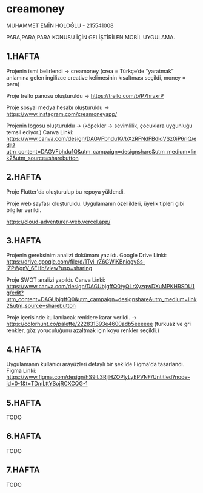 # creamoney

MUHAMMET EMİN HOLOĞLU - 215541008

PARA,PARA,PARA KONUSU İÇİN GELİŞTİRİLEN MOBİL UYGULAMA.

## 1.HAFTA

Projenin ismi belirlendi -> creamoney (crea = Türkçe’de “yaratmak” anlamına gelen ingilizce creative kelimesinin kısaltması seçildi, money = para)

Proje trello panosu oluşturuldu -> https://trello.com/b/P7hrvxrP

Proje sosyal medya hesabı oluşturuldu -> https://www.instagram.com/creamoneyapp/

Projenin logosu oluşturuldu -> (köpekler -> sevimlilik, çocuklara uygunluğu temsil ediyor.)
Canva Linki: https://www.canva.com/design/DAGVFbhdu1Q/bXzRFNdFBdlqVSz0iP6rIQ/edit?utm_content=DAGVFbhdu1Q&utm_campaign=designshare&utm_medium=link2&utm_source=sharebutton

## 2.HAFTA

Proje Flutter'da oluşturulup bu repoya yüklendi.

Proje web sayfası oluşturuldu. Uygulamanın özellikleri, üyelik tipleri gibi bilgiler verildi.

https://cloud-adventurer-web.vercel.app/

## 3.HAFTA

Projenin gereksinim analizi dokümanı yazıldı.
Google Drive Linki: https://drive.google.com/file/d/1Tvi_rZ6GWiKBniogvSs-iZPWgnV_6EHb/view?usp=sharing

Proje SWOT analizi yapıldı.
Canva Linki: https://www.canva.com/design/DAGUbjgffQ0/yQLrXyzqwDXuMPKHRSDU1g/edit?utm_content=DAGUbjgffQ0&utm_campaign=designshare&utm_medium=link2&utm_source=sharebutton

Proje içerisinde kullanılacak renklere karar verildi. -> https://colorhunt.co/palette/222831393e4600adb5eeeeee
(turkuaz ve gri renkler, göz yoruculuğunu azaltmak için koyu renkler seçildi.)

## 4.HAFTA

Uygulamanın kullanıcı arayüzleri detaylı bir şekilde Figma'da tasarlandı.
Figma Linki: https://www.figma.com/design/hS9lL3RjlHZOPlyLyEPVNF/Untitled?node-id=0-1&t=TDmLttYSojRCXCQG-1

## 5.HAFTA

TODO

## 6.HAFTA

TODO

## 7.HAFTA

TODO
